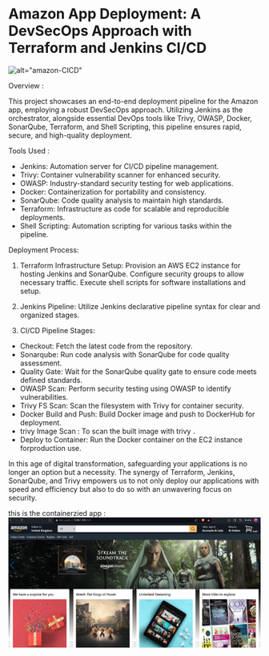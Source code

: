 # Amazon App Deployment: A DevSecOps Approach with Terraform and Jenkins CI/CD

![alt="amazon-CICD"](./public/images/amazon%20project.avif)

Overview :

This project showcases an end-to-end deployment pipeline for the Amazon app, employing a robust DevSecOps approach. Utilizing Jenkins as the orchestrator, alongside essential DevOps tools like Trivy, OWASP, Docker, SonarQube, Terraform, and Shell Scripting, this pipeline ensures rapid, secure, and high-quality deployment.

Tools Used :

* Jenkins: Automation server for CI/CD pipeline management.
* Trivy: Container vulnerability scanner for enhanced security.
* OWASP: Industry-standard security testing for web applications.
* Docker: Containerization for portability and consistency.
* SonarQube: Code quality analysis to maintain high standards.
* Terraform: Infrastructure as code for scalable and reproducible deployments.
* Shell Scripting: Automation scripting for various tasks within the pipeline.

Deployment Process:

1) Terraform Infrastructure Setup:
Provision an AWS EC2 instance for hosting Jenkins and SonarQube.
Configure security groups to allow necessary traffic.
Execute shell scripts for software installations and setup.

2) Jenkins Pipeline: Utilize Jenkins declarative pipeline syntax for clear and organized stages.

3) CI/CD Pipeline Stages:

* Checkout: Fetch the latest code from the repository.
* Sonarqube: Run code analysis with SonarQube for code quality assessment.
* Quality Gate: Wait for the SonarQube quality gate to ensure code meets defined   standards.
* OWASP Scan: Perform security testing using OWASP to identify vulnerabilities.
* Trivy FS Scan: Scan the filesystem with Trivy for container security.
* Docker Build and Push: Build Docker image and push to DockerHub for deployment.
* trivy Image Scan : To scan the built image with trivy .
* Deploy to Container: Run the Docker container on the EC2 instance forproduction   use.

In this age of digital transformation, safeguarding your applications is no longer an option but a necessity. The synergy of Terraform, Jenkins, SonarQube, and Trivy empowers us to not only deploy our applications with speed and efficiency but also to do so with an unwavering focus on security.

this is the containerzied app :
![amazon app](./public/images/myimg.png)
